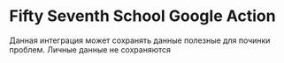 # Fifty Seventh School Google Action
Данная интеграция может сохранять данные полезные для починки проблем. Личные данные не сохраняются
